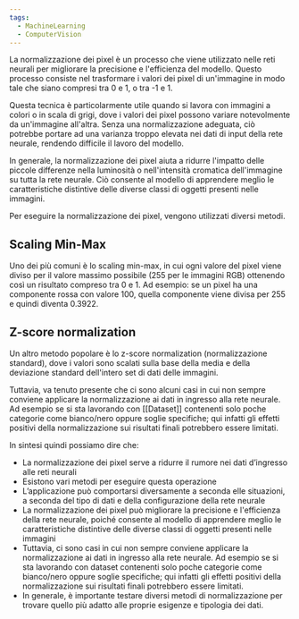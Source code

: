 ```yaml
---
tags:
  - MachineLearning
  - ComputerVision
---
```

La normalizzazione dei pixel è un processo che viene utilizzato nelle reti neurali per migliorare la precisione e l'efficienza del modello. Questo processo consiste nel trasformare i valori dei pixel di un'immagine in modo tale che siano compresi tra 0 e 1, o tra -1 e 1.

Questa tecnica è particolarmente utile quando si lavora con immagini a colori o in scala di grigi, dove i valori dei pixel possono variare notevolmente da un'immagine all'altra. Senza una normalizzazione adeguata, ciò potrebbe portare ad una varianza troppo elevata nei dati di input della rete neurale, rendendo difficile il lavoro del modello.

In generale, la normalizzazione dei pixel aiuta a ridurre l'impatto delle piccole differenze nella luminosità o nell'intensità cromatica dell'immagine su tutta la rete neurale. Ciò consente al modello di apprendere meglio le caratteristiche distintive delle diverse classi di oggetti presenti nelle immagini.

Per eseguire la normalizzazione dei pixel, vengono utilizzati diversi metodi.

## Scaling Min-Max

Uno dei più comuni è lo scaling min-max, in cui ogni valore del pixel viene diviso per il valore massimo possibile (255 per le immagini RGB) ottenendo così un risultato compreso tra 0 e 1. Ad esempio: se un pixel ha una componente rossa con valore 100, quella componente viene divisa per 255 e quindi diventa 0.3922.

## Z-score normalization
Un altro metodo popolare è lo z-score normalization (normalizzazione standard), dove i valori sono scalati sulla base della media e della deviazione standard dell'intero set di dati delle immagini.

Tuttavia, va tenuto presente che ci sono alcuni casi in cui non sempre conviene applicare la normalizzazione ai dati in ingresso alla rete neurale. Ad esempio se si sta lavorando con [[Dataset]] contenenti solo poche categorie come bianco/nero oppure soglie specifiche; qui infatti gli effetti positivi della normalizzazione sui risultati finali potrebbero essere limitati.


In sintesi quindi possiamo dire che:

- La normalizzazione dei pixel serve a ridurre il rumore nei dati d’ingresso alle reti neurali
- Esistono vari metodi per eseguire questa operazione
- L’applicazione può comportarsi diversamente a seconda elle situazioni, a seconda del tipo di dati e della configurazione della rete neurale
- La normalizzazione dei pixel può migliorare la precisione e l'efficienza della rete neurale, poiché consente al modello di apprendere meglio le caratteristiche distintive delle diverse classi di oggetti presenti nelle immagini
- Tuttavia, ci sono casi in cui non sempre conviene applicare la normalizzazione ai dati in ingresso alla rete neurale. Ad esempio se si sta lavorando con dataset contenenti solo poche categorie come bianco/nero oppure soglie specifiche; qui infatti gli effetti positivi della normalizzazione sui risultati finali potrebbero essere limitati.
- In generale, è importante testare diversi metodi di normalizzazione per trovare quello più adatto alle proprie esigenze e tipologia dei dati.

